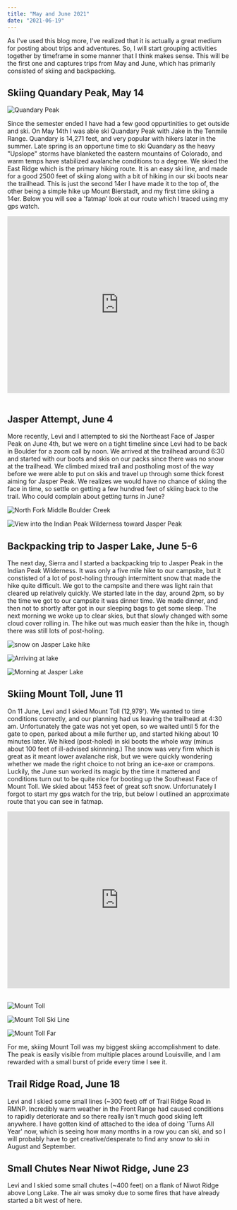 ```yaml
---
title: "May and June 2021"
date: "2021-06-19"
---
```


As I've used this blog more, I've realized that it is actually a great medium for posting about trips and adventures. So, I will start grouping activities together by timeframe in some manner that I think makes sense. This will be the first one and captures trips from May and June, which has primarily consisted of skiing and backpacking.

## Skiing Quandary Peak, May 14

![Quandary Peak](../images/2021_06_19_May_June_2021/Quandary2.jpg)

Since the semester ended I have had a few good oppurtinities to get outside and ski. On May 14th I was able ski Quandary Peak with Jake in the Tenmile Range. Quandary is 14,271 feet, and very popular with hikers later in the summer. Late spring is an opportune time to ski Quandary as the heavy "Upslope" storms have blanketed the eastern mountains of Colorado, and warm temps have stabilized avalanche conditions to a degree. We skied the East Ridge which is the primary hiking route. It is an easy ski line, and made for a good 2500 feet of skiing along with a bit of hiking in our ski boots near the trailhead. This is just the second 14er I have made it to the top of, the other being a simple hike up Mount Bierstadt, and my first time skiing a 14er. Below you will see a 'fatmap' look at our route which I traced using my gps watch.

<iframe height="400" frameBorder="0" style="width: 100%" src="https://fatmap.com/routeid/2783212/east-ridge-of-quandary?fmid=em"></iframe>

<br/>
<br/>

## Jasper Attempt, June 4

More recently, Levi and I attempted to ski the Northeast Face of Jasper Peak on June 4th, but we were on a tight timeline since Levi had to be back in Boulder for a zoom call by noon. We arrived at the trailhead around 6:30 and started with our boots and skis on our packs since there was no snow at the trailhead. We climbed mixed trail and postholing most of the way before we were able to put on skis and travel up through some thick forest aiming for Jasper Peak. We realizes we would have no chance of skiing the face in time, so settle on getting a few hundred feet of skiing back to the trail. Who could complain about getting turns in June?

![North Fork Middle Boulder Creek](../images/2021_06_19_May_June_2021/North_Fork_Middle_Boulder_Creek.jpg)

![View into the Indian Peak Wilderness toward Jasper Peak](../images/2021_06_19_May_June_2021/Toward_Jasper_Peak.jpg)

## Backpacking trip to Jasper Lake, June 5-6

The next day, Sierra and I started a backpacking trip to Jasper Peak in the Indian Peak Wilderness. It was only a five mile hike to our campsite, but it constisted of a lot of post-holing through intermittent snow that made the hike quite difficult. We got to the campsite and there was light rain that cleared up relatively quickly. We started late in the day, around 2pm, so by the time we got to our campsite it was dinner time. We made dinner, and then not to shortly after got in our sleeping bags to get some sleep. The next morning we woke up to clear skies, but that slowly changed with some cloud cover rolling in. The hike out was much easier than the hike in, though there was still lots of post-holing.

![snow on Jasper Lake hike](../images/2021_06_19_May_June_2021/jasper_lake_snow.jpg)

![Arriving at lake](../images/2021_06_19_May_June_2021/arriving_at_lake.jpg)

![Morning at Jasper Lake](../images/2021_06_19_May_June_2021/jasper_lake_morning.jpg)

## Skiing Mount Toll, June 11

On 11 June, Levi and I skied Mount Toll (12,979'). We wanted to time conditions correctly, and our planning had us leaving the trailhead at 4:30 am. Unfortunately the gate was not yet open, so we waited until 5 for the gate to open, parked about a mile further up, and started hiking about 10 minutes later. We hiked (post-holed) in ski boots the whole way (minus about 100 feet of ill-advised skinnning.) The snow was very firm which is great as it meant lower avalanche risk, but we were quickly wondering whether we made the right choice to not bring an ice-axe or crampons. Luckily, the June sun worked its magic by the time it mattered and conditions turn out to be quite nice for booting up the Southeast Face of Mount Toll. We skied about 1453 feet of great soft snow. Unfortunately I forgot to start my gps watch for the trip, but below I outlined an approximate route that you can see in fatmap.

<iframe height="400" frameBorder="0" style="width: 100%;" src="https://fatmap.com/routeid/2781834/southeast-face-mount-toll?fmid=em"></iframe>

<br/>
<br/>

![Mount Toll](../images/2021_06_19_May_June_2021/Mount_Toll.jpg)


![Mount Toll Ski Line](../images/2021_06_19_May_June_2021/Mount_toll_ski_line.jpg)

![Mount Toll Far](../images/2021_06_19_May_June_2021/Mount_Toll_far.jpg)

For me, skiing Mount Toll was my biggest skiing accomplishment to date. The peak is easily visible from multiple places around Louisville, and I am rewarded with a small burst of pride every time I see it.

## Trail Ridge Road, June 18

Levi and I skied some small lines (~300 feet) off of Trail Ridge Road in RMNP. Incredibly warm weather in the Front Range had caused conditions to rapidly deteriorate and so there really isn't much good skiing left anywhere. I have gotten kind of attached to the idea of doing 'Turns All Year' now, which is seeing how many months in a row you can ski, and so I will probably have to get creative/desperate to find any snow to ski in August and September. 

## Small Chutes Near Niwot Ridge, June 23

Levi and I skied some small chutes (~400 feet) on a flank of Niwot Ridge above Long Lake. The air was smoky due to some fires that have already started a bit west of here. 